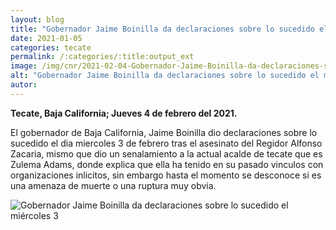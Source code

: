 ```yaml
---
layout: blog
title: "Gobernador Jaime Boinilla da declaraciones sobre lo sucedido el miércoles 3"
date: 2021-01-05
categories: tecate
permalink: /:categories/:title:output_ext
image: /img/cnr/2021-02-04-Gobernador-Jaime-Boinilla-da-declaraciones-sobre-lo-sucedido-el-miércoles-3.PNG
alt: "Gobernador Jaime Boinilla da declaraciones sobre lo sucedido el miércoles 3"
autor:
---
```


**Tecate, Baja California; Jueves 4 de febrero del 2021.** 

El gobernador de Baja California, Jaime Boinilla dio declaraciones sobre lo sucedido el dia miercoles 3 de febrero tras el asesinato del Regidor Alfonso Zacaria, mismo que dio un senalamiento a la actual acalde de tecate que es Zulema Adams, donde explica que ella ha tenido en su pasado vinculos con organizaciones inlicitos, sin embargo hasta el momento se desconoce si es una amenaza de muerte o una ruptura muy obvia.

<div id="carouselExampleSlidesOnly" class="carousel slide" data-ride="carousel">
  <div class="carousel-inner">
    <div class="carousel-item active">
       <img class="d-block w-100" src="/img/cnr/2021-02-04-Gobernador-Jaime-Boinilla-da-declaraciones-sobre-lo-sucedido-el-miércoles-3.PNG" loading="lazy"  alt="Gobernador Jaime Boinilla da declaraciones sobre lo sucedido el miércoles 3">
    </div>
  </div>
</div>

